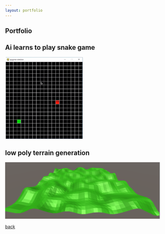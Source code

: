 ```yaml
---
layout: portfolio
---
```


## Portfolio

## Ai learns to play snake game
<img alt="Snake game" src="assets/images/snake-game.PNG"/><br>

## low poly terrain generation
<img alt="Low poly terrain" src="assets/images/low-poly-terrain.PNG"/>

[back](./)
